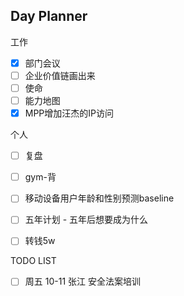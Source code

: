 ## Day Planner

工作
- [x] 部门会议
- [ ] 企业价值链画出来
- [ ] 使命
- [ ] 能力地图
- [x] MPP增加汪杰的IP访问

个人
- [ ]  复盘
- [ ]  gym-背
- [ ]  移动设备用户年龄和性别预测baseline
- [ ]  五年计划 - 五年后想要成为什么
- [ ]  转钱5w


TODO LIST
- [ ]  周五 10-11 张江 安全法案培训




